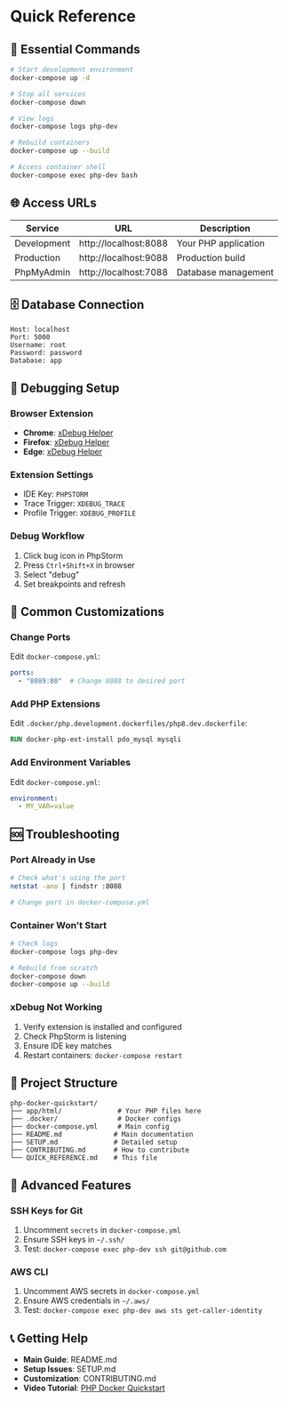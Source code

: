 # Quick Reference

## 🚀 Essential Commands

```bash
# Start development environment
docker-compose up -d

# Stop all services
docker-compose down

# View logs
docker-compose logs php-dev

# Rebuild containers
docker-compose up --build

# Access container shell
docker-compose exec php-dev bash
```

## 🌐 Access URLs

| Service | URL | Description |
|---------|-----|-------------|
| Development | http://localhost:8088 | Your PHP application |
| Production | http://localhost:9088 | Production build |
| PhpMyAdmin | http://localhost:7088 | Database management |

## 🗄️ Database Connection

```
Host: localhost
Port: 5000
Username: root
Password: password
Database: app
```

## 🐛 Debugging Setup

### Browser Extension
- **Chrome**: [xDebug Helper](https://chromewebstore.google.com/detail/xdebug-helper/eadndfjplgieldjbigjakmdgkmoaaaoc)
- **Firefox**: [xDebug Helper](https://addons.mozilla.org/en-US/firefox/addon/xdebug-helper-for-firefox/)
- **Edge**: [xDebug Helper](https://microsoftedge.microsoft.com/addons/detail/xdebug-helper/ggnngifabofaddiejjeagbaebkejomen)

### Extension Settings
- IDE Key: `PHPSTORM`
- Trace Trigger: `XDEBUG_TRACE`
- Profile Trigger: `XDEBUG_PROFILE`

### Debug Workflow
1. Click bug icon in PhpStorm
2. Press `Ctrl+Shift+X` in browser
3. Select "debug"
4. Set breakpoints and refresh

## 🔧 Common Customizations

### Change Ports
Edit `docker-compose.yml`:
```yaml
ports:
  - "8089:80"  # Change 8088 to desired port
```

### Add PHP Extensions
Edit `.docker/php.development.dockerfiles/php8.dev.dockerfile`:
```dockerfile
RUN docker-php-ext-install pdo_mysql mysqli
```

### Add Environment Variables
Edit `docker-compose.yml`:
```yaml
environment:
  - MY_VAR=value
```

## 🆘 Troubleshooting

### Port Already in Use
```bash
# Check what's using the port
netstat -ano | findstr :8088

# Change port in docker-compose.yml
```

### Container Won't Start
```bash
# Check logs
docker-compose logs php-dev

# Rebuild from scratch
docker-compose down
docker-compose up --build
```

### xDebug Not Working
1. Verify extension is installed and configured
2. Check PhpStorm is listening
3. Ensure IDE key matches
4. Restart containers: `docker-compose restart`

## 📁 Project Structure

```
php-docker-quickstart/
├── app/html/              # Your PHP files here
├── .docker/               # Docker configs
├── docker-compose.yml     # Main config
├── README.md             # Main documentation
├── SETUP.md              # Detailed setup
├── CONTRIBUTING.md       # How to contribute
└── QUICK_REFERENCE.md    # This file
```

## 🔐 Advanced Features

### SSH Keys for Git
1. Uncomment `secrets` in `docker-compose.yml`
2. Ensure SSH keys in `~/.ssh/`
3. Test: `docker-compose exec php-dev ssh git@github.com`

### AWS CLI
1. Uncomment AWS secrets in `docker-compose.yml`
2. Ensure AWS credentials in `~/.aws/`
3. Test: `docker-compose exec php-dev aws sts get-caller-identity`

## 📞 Getting Help

- **Main Guide**: README.md
- **Setup Issues**: SETUP.md
- **Customization**: CONTRIBUTING.md
- **Video Tutorial**: [PHP Docker Quickstart](https://youtu.be/hpBOagsSF_E) 
